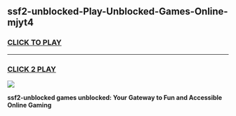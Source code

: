 
## ssf2-unblocked-Play-Unblocked-Games-Online-mjyt4
<h3>
<a href="https://premium76.site?title=ssf2-unblocked&ref=25A">CLICK TO PLAY</a></h3>
<hr>

<h3>
<a href="https://premium76.site?title=ssf2-unblocked&ref=25A">CLICK 2 PLAY</a>
  
</h3>

<a href="https://premium76.site?title=ssf2-unblocked&ref=25A"><img src="https://clearcache.store/games.png"></a>


**ssf2-unblocked games unblocked: Your Gateway to Fun and Accessible Online Gaming**
